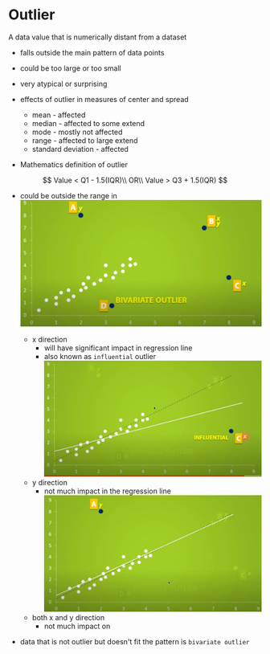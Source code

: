 # Outlier

A data value that is numerically distant from a dataset

* falls outside the main pattern of data points
* could be too large or too small
* very atypical or surprising

* effects of outlier in measures of center and spread
  * mean - affected
  * median - affected to some extend
  * mode - mostly not affected
  * range - affected to large extend
  * standard deviation - affected

* Mathematics definition of outlier

$$
Value < Q1 - 1.5(IQR)\\
OR\\
Value > Q3 + 1.5(IQR)
$$

* could be outside the range in
![Image outlier](img/003.outlier-1003110429.png)
  * x direction
    * will have significant impact in regression line
    * also known as `influential` outlier
    ![Image influential](img/003.outlier-1003110851.png)
  * y direction
    * not much impact in the regression line
    ![Image non influential](img/003.outlier-1003110813.png)
  * both x and y direction
    * not much impact on 

* data that is not outlier but doesn't fit the pattern is `bivariate outlier`
